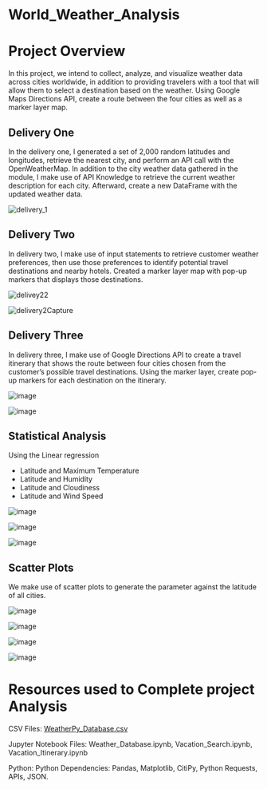 # World_Weather_Analysis
# Project Overview
In this project, we intend to collect, analyze, and visualize weather data across cities worldwide, in addition to providing travelers with a tool that will allow them to select a destination based on the weather. Using Google Maps Directions API, create a route between the four cities as well as a marker layer map.



## Delivery One 

In the delivery one, I generated a set of 2,000 random latitudes and longitudes, retrieve the nearest city, and perform an API call with the OpenWeatherMap. In addition to the city weather data gathered in the module, I make use of API Knowledge to retrieve the current weather description for each city. Afterward, create a new DataFrame with the updated weather data.

![delivery_1](https://user-images.githubusercontent.com/58860105/134818496-37b9f83b-aa26-462a-a79f-9a5cd82bbb4a.png)





## Delivery Two

In delivery two, I make use of input statements to retrieve customer weather preferences, then use those preferences to identify potential travel destinations and nearby hotels. Created a marker layer map with pop-up markers that displays those destinations.


![delivey22](https://user-images.githubusercontent.com/58860105/134818813-f338b0ce-4d41-4898-b7e2-7c797814fc42.PNG)


![delivery2Capture](https://user-images.githubusercontent.com/58860105/134818757-fd3dc577-2af9-43ed-9021-1a239c991165.PNG)


## Delivery Three

In delivery three, I make use of Google Directions API to create a travel itinerary that shows the route between four cities chosen from the customer’s possible travel destinations. Using the marker layer, create pop-up markers for each destination on the itinerary.

![image](https://user-images.githubusercontent.com/58860105/134818886-bec53658-eb64-45e8-829c-3faa2ea33833.png)

![image](https://user-images.githubusercontent.com/58860105/134818894-38e2c3bc-a6f5-4a64-9b56-0a8411fd3e43.png)

## Statistical Analysis 
Using the Linear regression

  * Latitude and Maximum Temperature
  * Latitude and Humidity
  * Latitude and Cloudiness
  * Latitude and Wind Speed


 
 ![image](https://user-images.githubusercontent.com/58860105/134819466-22765cdc-e913-4558-bf28-b34b858d0e41.png)
 
 ![image](https://user-images.githubusercontent.com/58860105/134819470-af27184f-42bb-4efe-a0b4-fa4937c0840e.png)
 

 
 ![image](https://user-images.githubusercontent.com/58860105/134819489-821b9bc5-59f5-4778-9631-740bee54844f.png)




## Scatter Plots

We make use of scatter plots to generate the parameter against the latitude of all cities. 

![image](https://user-images.githubusercontent.com/58860105/134819354-6f69f743-e8dd-414e-aea7-d00f26bbcdd0.png)

![image](https://user-images.githubusercontent.com/58860105/134819363-8b6d9807-d534-4e7a-b595-1f1824032f42.png)

![image](https://user-images.githubusercontent.com/58860105/134819370-ee126d95-6f80-4c8b-94fb-490c17027074.png)

![image](https://user-images.githubusercontent.com/58860105/134819375-61306cf6-7ee1-495b-bf6b-e44f01ece599.png)



# Resources used to Complete project Analysis

CSV Files: [WeatherPy_Database.csv](https://github.com/Tobi1018/World_Weather_Analysis/blob/main/Weather_Database.ipynb/WeatherPy_Database.csv)

Jupyter Notebook Files: Weather_Database.ipynb, Vacation_Search.ipynb, Vacation_Itinerary.ipynb

Python: Python Dependencies: Pandas, Matplotlib, CitiPy, Python Requests, APIs, JSON.
